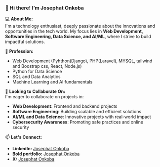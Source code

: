 ### 👋 Hi there! I’m **Josephat Onkoba**

💻 **About Me:**  
I'm a technology enthusiast, deeply passionate about the innovations and opportunities in the tech world. My focus lies in **Web Development, Software Engineering, Data Science, and AI/ML**, where I strive to build impactful solutions.

🌱 **Profession:**  
- Web Development (Pyhthon(Django), PHP(Laravel), MYSQL, tailwind and Boostrap css, React, Node.js)
- Python for Data Science
- SQL and Data Analytics
- Machine Learning and AI fundamentals

🤝 **Looking to Collaborate On:**  
I'm eager to collaborate on projects in:
- **Web Development**: Frontend and backend projects
- **Software Engineering**: Building scalable and efficient solutions
- **AI/ML and Data Science**: Innovative projects with real-world impact
- **Cybersecurity Awareness**: Promoting safe practices and online security

📫 **Let's Connect:**  
- **LinkedIn:** [Josephat Onkoba](https://www.linkedin.com/in/josephat-onkoba-984b6a226/)
- **Bold portfolio:** [Josephat Onkoba](https://bold.pro/my/josephatonkoba-serembe-241021233704)
- **X:** [Josephat Onkoba](https://x.com/JosephatOnkoba_)

